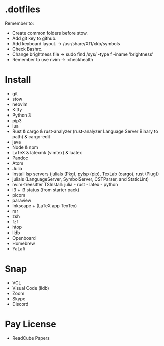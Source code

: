 # .dotfiles
Remember to:
- Create common folders before stow.
- Add git key to github.
- Add keyboard layout. -> /usr/share/X11/xkb/symbols
- Check Bashrc.
- Change brightness file -> sudo find /sys/ -type f -iname 'brightness'
- Remember to use nvim -> :checkhealth

# Install
- git
- stow
- neovim
- Kitty
- Python 3
- pip3 
- lua
- Rust & cargo & rust-analyzer (rust-analyzer Language Server Binary to path) & cargo-edit
- java 
- Node & npm
- LaTeX & latexmk (vimtex) & luatex
- Pandoc 
- Atom
- Julia
- Install lsp servers (julials (Pkg), pylsp (pip), TexLab (cargo), rust (Plug))
- julials (LanguageServer, SymbolServer, CSTParser, and StaticLint)
- nvim-treesitter TSInstall: julia - rust - latex - python
- i3 + i3 status (from starter pack)
- picom
- paraview
- Inkscape + (LaTeX app TexTex)
- rar
- zsh
- fzf
- htop
- lldb
- Openboard
- Homebrew
- YaLafi

# Snap
- VCL
- Visual Code (lldb)
- Zoom 
- Skype
- Discord

# Pay License
- ReadCube Papers
